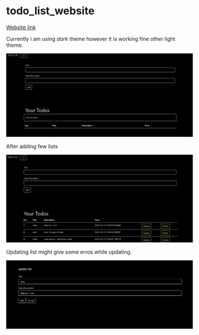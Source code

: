 # todo_list_website

[Website link ](https://todo-app-prem.herokuapp.com/)


Currently i am using *dark* theme however it is working fine other light theme.

![](https://github.com/chaudharyPrashant5050/todo_list_website/blob/master/todo_list_ss/Screenshot%202022-03-12%20205832.jpg)


After adding few lists

![](https://github.com/chaudharyPrashant5050/todo_list_website/blob/master/todo_list_ss/Screenshot%202022-03-12%20205807.jpg)

Updating list might give some erros while updating. 

![](https://github.com/chaudharyPrashant5050/todo_list_website/blob/master/todo_list_ss/Screenshot%202022-03-12%20205742.jpg)
